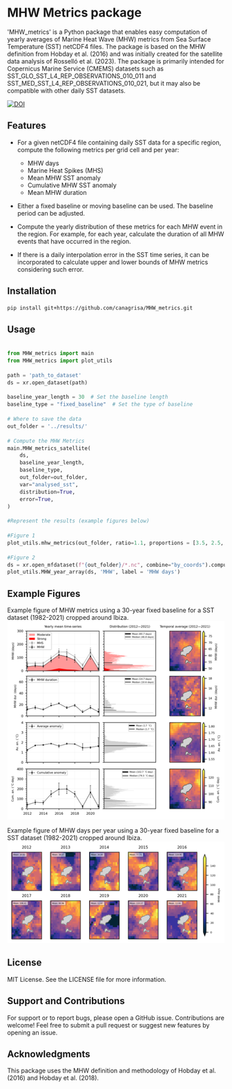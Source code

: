 # MHW Metrics package

'MHW_metrics' is a Python package that enables easy computation of yearly averages of Marine Heat Wave (MHW) metrics from Sea Surface Temperature (SST) netCDF4 files. The package is based on the MHW definition from Hobday et al. (2016) and was initially created for the satellite data analysis of Rosselló et al. (2023). The package is primarily intended for Copernicus Marine Service (CMEMS) datasets such as SST_GLO_SST_L4_REP_OBSERVATIONS_010_011 and SST_MED_SST_L4_REP_OBSERVATIONS_010_021, but it may also be compatible with other daily SST datasets.

[![DOI](https://zenodo.org/badge/637851848.svg)](https://zenodo.org/badge/latestdoi/637851848)

## Features

- For a given netCDF4 file containing daily SST data for a specific region, compute the following metrics per grid cell and per year:

    - MHW days
    - Marine Heat Spikes (MHS)
    - Mean MHW SST anomaly
    - Cumulative MHW SST anomaly
    - Mean MHW duration

- Either a fixed baseline or moving baseline can be used. The baseline period can be adjusted. 

- Compute the yearly distribution of these metrics for each MHW event in the region. For example, for each year, calculate the duration of all MHW events that have occurred in the region.

- If there is a daily interpolation error in the SST time series, it can be incorporated to calculate upper and lower bounds of MHW metrics considering such error.


## Installation

```bash
pip install git+https://github.com/canagrisa/MHW_metrics.git
```

## Usage

```python 

from MHW_metrics import main
from MHW_metrics import plot_utils

path = 'path_to_dataset'
ds = xr.open_dataset(path)

baseline_year_length = 30  # Set the baseline length
baseline_type = "fixed_baseline"  # Set the type of baseline

# Where to save the data
out_folder = '../results/'

# Compute the MHW Metrics
main.MHW_metrics_satellite(
    ds,
    baseline_year_length,
    baseline_type,
    out_folder=out_folder,
    var="analysed_sst",
    distribution=True,
    error=True, 
)

#Represent the results (example figures below)

#Figure 1
plot_utils.mhw_metrics(out_folder, ratio=1.1, proportions = [3.5, 2.5, 2])

#Figure 2
ds = xr.open_mfdataset(f"{out_folder}/*.nc", combine="by_coords").compute()
plot_utils.MHW_year_array(ds, 'MHW', label = 'MHW days')

```

## Example Figures


Example figure of MHW metrics using a 30-year fixed baseline for a SST dataset (1982-2021) cropped around Ibiza.
![fig_1](./example/test_figures/fig_1_example.png)

Example figure of MHW days per year using a 30-year fixed baseline for a SST dataset (1982-2021) cropped around Ibiza.
![fig_2](./example/test_figures/fig_2_example.png)

## License

MIT License. See the LICENSE file for more information.

## Support and Contributions

For support or to report bugs, please open a GitHub issue. Contributions are welcome! Feel free to submit a pull request or suggest new features by opening an issue.

## Acknowledgments

This package uses the MHW definition and methodology of Hobday et al. (2016) and Hobday et al. (2018).
